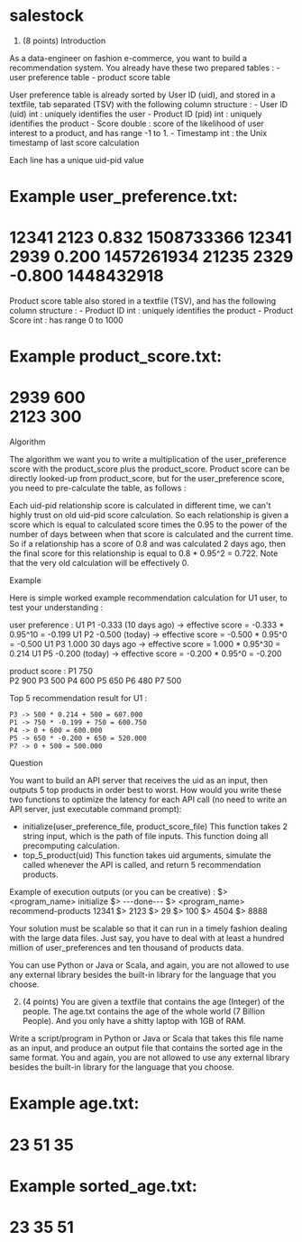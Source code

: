 # salestock
1. (8 points) 
Introduction

As a data-engineer on fashion e-commerce, you want to build a recommendation system. You already have these two prepared tables  : 
    - user preference table
    - product score table

User preference table is already sorted by User ID (uid), and stored in a textfile, tab separated (TSV) with the following column structure :
    - User ID (uid) int : uniquely identifies the user
    - Product ID (pid) int : uniquely identifies the product
    - Score double : score of the likelihood of user interest to a product, and has range -1 to 1.
    - Timestamp int : the Unix timestamp of last score calculation

Each line has a unique uid-pid value

Example user_preference.txt:
============================
12341     2123     0.832     1508733366
12341     2939     0.200     1457261934
21235     2329     -0.800    1448432918
============================

Product score table also stored in a textfile (TSV), and has the following column structure :
    - Product ID int : uniquely identifies the product
    - Product Score int : has range 0 to 1000

Example product_score.txt:
============================
2939     600     
2123     300     
============================

Algorithm 

The algorithm we want you to write a multiplication of the user_preference score with the product_score plus the product_score. Product score can be directly looked-up from product_score, but for the user_preference score, you need to pre-calculate the table, as follows :

Each uid-pid relationship score is calculated in different time, we can't highly trust on old uid-pid score calculation. So each relationship is given a score which is equal to calculated score times the 0.95 to the power of the number of days between when that score is calculated and the current time. So if a relationship has a score of 0.8 and was calculated 2 days ago, then the final score for this relationship is equal to 0.8 * 0.95^2 = 0.722. Note that the very old calculation will be effectively 0.


Example

Here is simple worked example recommendation calculation for U1 user, to test your understanding :

user preference : 
    U1    P1    -0.333  (10 days ago) -> effective score = -0.333 * 0.95^10 = -0.199
    U1    P2    -0.500  (today) -> effective score = -0.500 * 0.95^0 = -0.500
    U1    P3    1.000  30 days ago -> effective score = 1.000 * 0.95^30 = 0.214
    U1    P5    -0.200 (today) -> effective score = -0.200 * 0.95^0 = -0.200

product score :
    P1  750    
    P2  900
    P3  500
    P4  600
    P5  650
    P6  480
    P7  500

Top 5 recommendation result for U1 :

    P3 -> 500 * 0.214 + 500 = 607.000
    P1 -> 750 * -0.199 + 750 = 600.750
    P4 -> 0 + 600 = 600.000
    P5 -> 650 * -0.200 + 650 = 520.000
    P7 -> 0 + 500 = 500.000


Question

You want to build an API server that receives the uid as an input, then outputs 5 top products in order best to worst. How would you write these two functions to optimize the latency for each API call (no need to write an API server, just executable command prompt):

- initialize(user_preference_file, product_score_file)
This function takes 2 string input, which is the path of file inputs. This function doing all precomputing calculation. 
- top_5_product(uid)
This function takes uid arguments, simulate the called whenever the API is called, and return 5 recommendation products.

Example of execution outputs (or you can be creative) :
    $> <program_name> initialize
    $> ---done---
    $> <program_name> recommend-products 12341
    $> 2123
    $> 29
    $> 100
    $> 4504
    $> 8888

Your solution must be scalable so that it can run in a timely fashion dealing with the large data files. Just say, you have to deal with at least a hundred million of user_preferences and ten thousand of products data.

You can use Python or Java or Scala, and again, you are not allowed to use any external library besides the built-in library for the language that you choose.


2. (4 points) You are given a textfile that contains the age (Integer) of the people. The age.txt contains the age of the whole world (7 Billion People). And you only have a shitty laptop with 1GB of RAM. 

Write a script/program in Python or Java or Scala that takes this file name as an input, and produce an output file that contains the sorted age in the same format. You and again, you are not allowed to use any external library besides the built-in library for the language that you choose.

Example age.txt:
============================
23
51
35
============================

Example sorted_age.txt:
============================
23
35
51
============================
